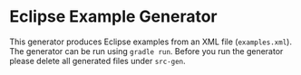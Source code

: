 # Eclipse Example Generator

This generator produces Eclipse examples from an XML file (`examples.xml`). The generator can be run using `gradle run`. Before you run the generator please delete all generated files under `src-gen`.